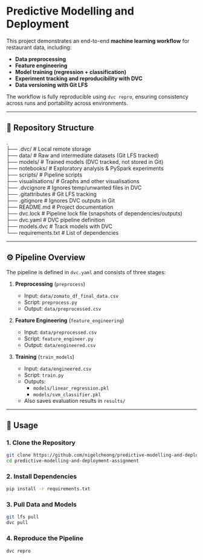 # Predictive Modelling and Deployment  

This project demonstrates an end-to-end **machine learning workflow** for restaurant data, including:  

- **Data preprocessing**  
- **Feature engineering**  
- **Model training (regression + classification)**  
- **Experiment tracking and reproducibility with DVC**  
- **Data versioning with Git LFS**  

The workflow is fully reproducible using `dvc repro`, ensuring consistency across runs and portability across environments.  

---

## 📂 Repository Structure  

.<br>
├── .dvc/ # Local remote storage<br>
├── data/ # Raw and intermediate datasets (Git LFS tracked)<br>
├── models/ # Trained models (DVC tracked, not stored in Git)<br>
├── notebooks/ # Exploratory analysis & PySpark experiments<br>
├── scripts/ # Pipeline scripts<br>
├── visualisations/ # Graphs and other visualisations<br>
├── .dvcignore # Ignores temp/unwanted files in DVC<br>
├── .gitattributes # Git LFS tracking<br>
├── .gitignore # Ignores DVC outputs in Git<br>
├── README.md # Project documentation<br>
├── dvc.lock # Pipeline lock file (snapshots of dependencies/outputs)<br>
├── dvc.yaml # DVC pipeline definition<br>
├── models.dvc # Track models with DVC<br>
└── requirements.txt # List of dependencies<br>

---

## ⚙️ Pipeline Overview  

The pipeline is defined in `dvc.yaml` and consists of three stages:  

1. **Preprocessing** (`preprocess`)  
   - Input: `data/zomato_df_final_data.csv`  
   - Script: `preprocess.py`  
   - Output: `data/preprocessed.csv`  

2. **Feature Engineering** (`feature_engineering`)  
   - Input: `data/preprocessed.csv`  
   - Script: `feature_engineer.py`  
   - Output: `data/engineered.csv`  

3. **Training** (`train_models`)  
   - Input: `data/engineered.csv`  
   - Script: `train.py`  
   - Outputs:  
     - `models/linear_regression.pkl`  
     - `models/svm_classifier.pkl`  
   - Also saves evaluation results in `results/`  

---

## 🚀 Usage  

### 1. Clone the Repository  
```bash
git clone https://github.com/nigelcheong/predictive-modelling-and-deployment-assignment
cd predictive-modelling-and-deployment-assignment
```
### 2. Install Dependencies
```bash
pip install -r requirements.txt
```
### 3. Pull Data and Models
```bash
git lfs pull
dvc pull
```
### 4. Reproduce the Pipeline
```bash
dvc repro
```
